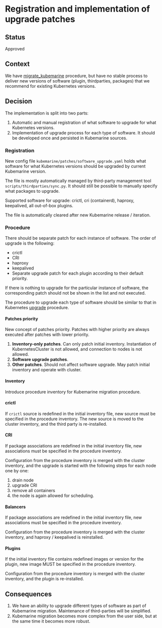 # Registration and implementation of upgrade patches

## Status

Approved

## Context

We have [migrate_kubemarine](../Maintenance.md#kubemarine-migration-procedure) procedure,
but have no stable process to deliver new versions of software (plugin, thirdparties, packages)
that we recommend for existing Kubernetes versions.

## Decision

The implementation is split into two parts:

1. Automatic and manual registration of what software to upgrade for what Kubernetes versions.
2. Implementation of upgrade process for each type of software.
   It should be developed once and persisted in Kubemarine sources.

### Registration

New config file `kubemarine/patches/software_upgrade.yaml` holds what software for what Kubernetes versions should be upgraded by current Kubemarine version.

The file is mostly automatically managed by third-party management tool `scripts/thirdparties/sync.py`.
It should still be possible to manually specify what packages to upgrade.

Supported software for upgrade: crictl, cri (containerd), haproxy, keepalived, all out-of-box plugins.

The file is automatically cleared after new Kubemarine release / iteration.

### Procedure

There should be separate patch for each instance of software. The order of upgrade is the following:

- crictl
- CRI
- haproxy
- keepalived
- Separate upgrade patch for each plugin according to their default priority.

If there is nothing to upgrade for the particular instance of software,
the corresponding patch should not be shown in the list and not executed.

The procedure to upgrade each type of software should be similar to that in
Kubernetes [upgrade](../Maintenance.md#upgrade-procedure) procedure.

#### Patches priority

New concept of patches priority. Patches with higher priority are always executed after patches with lower priority.

1. **Inventory-only patches**. Can only patch initial inventory.
   Instantiation of KubernetesCluster is not allowed, and connection to nodes is not allowed.
2. **Software upgrade patches**.
3. **Other patches**. Should not affect software upgrade.
   May patch initial inventory and operate with cluster.

#### Inventory

Introduce procedure inventory for Kubemarine migration procedure.

#### crictl

If `crictl` source is redefined in the initial inventory file,
new source must be specified in the procedure inventory.
The new source is moved to the cluster inventory, and the third party is re-installed.

#### CRI

If package associations are redefined in the initial inventory file,
new associations must be specified in the procedure inventory.

Configuration from the procedure inventory is merged with the cluster inventory,
and the upgrade is started with the following steps for each node one by one:

1. drain node
2. upgrade CRI
3. remove all containers
4. the node is again allowed for scheduling.

#### Balancers

If package associations are redefined in the initial inventory file,
new associations must be specified in the procedure inventory.

Configuration from the procedure inventory is merged with the cluster inventory, and haproxy / keepalived is reinstalled.

#### Plugins

If the initial inventory file contains redefined images or version for the plugin,
new image MUST be specified in the procedure inventory.

Configuration from the procedure inventory is merged with the cluster inventory,
and the plugin is re-installed.

## Consequences

1. We have an ability to upgrade different types of software as part of Kubemarine migration.
   Maintenance of third-parties will be simplified.
2. Kubemarine migration becomes more complex from the user side, but at the same time it becomes more robust.
